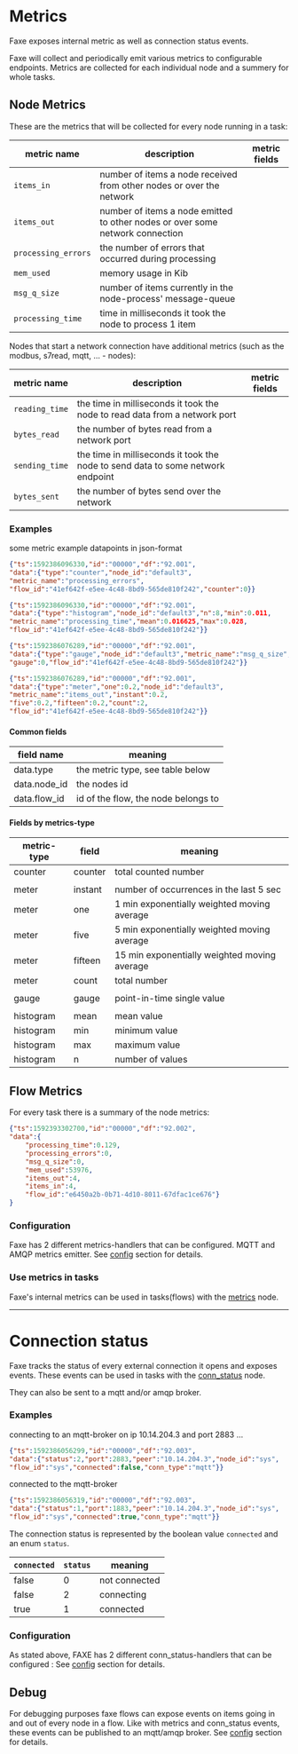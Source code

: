 # Metrics

Faxe exposes internal metric as well as connection status events.

Faxe will collect and periodically emit various metrics to configurable endpoints.
Metrics are collected for each individual node and a summery for whole tasks.

## Node Metrics

These are the metrics that will be collected for every node running in a task:

metric name | description | metric fields
------------|-------------|---------------
`items_in`    | number of items a node received from other nodes or over the network | 
`items_out`   | number of items a node emitted to other nodes or over some network connection
`processing_errors`| the number of errors that occurred during processing |
`mem_used`    | memory usage in Kib |
`msg_q_size`  | number of items currently in the node-process' message-queue |
`processing_time`| time in milliseconds it took the node to process 1 item|

Nodes that start a network connection have additional metrics 
(such as the modbus, s7read, mqtt, ... - nodes): 

metric name | description | metric fields
------------|-------------|---------------
`reading_time`|the time in milliseconds it took the node to read data from a network port|
`bytes_read`  |the number of bytes read from a network port |
`sending_time`|the time in milliseconds it took the node to send data to some network endpoint|
`bytes_sent`  |the number of bytes send over the network
 

### Examples

some metric example datapoints in json-format
```json
{"ts":1592386096330,"id":"00000","df":"92.001",
"data":{"type":"counter","node_id":"default3",
"metric_name":"processing_errors",
"flow_id":"41ef642f-e5ee-4c48-8bd9-565de810f242","counter":0}}
```

```json
{"ts":1592386096330,"id":"00000","df":"92.001",
"data":{"type":"histogram","node_id":"default3","n":8,"min":0.011,
"metric_name":"processing_time","mean":0.016625,"max":0.028,
"flow_id":"41ef642f-e5ee-4c48-8bd9-565de810f242"}}
```

```json
{"ts":1592386076289,"id":"00000","df":"92.001",
"data":{"type":"gauge","node_id":"default3","metric_name":"msg_q_size",
"gauge":0,"flow_id":"41ef642f-e5ee-4c48-8bd9-565de810f242"}}
```

```json
{"ts":1592386076289,"id":"00000","df":"92.001",
"data":{"type":"meter","one":0.2,"node_id":"default3",
"metric_name":"items_out","instant":0.2,
"five":0.2,"fifteen":0.2,"count":2,
"flow_id":"41ef642f-e5ee-4c48-8bd9-565de810f242"}}

```

#### Common fields

field name| meaning
----------|---------
data.type | the metric type, see table below
data.node_id| the nodes id
data.flow_id| id of the flow, the node belongs to 

#### Fields by metrics-type

metric-type | field | meaning
------------|-------|---------
counter     |counter| total counted number
            |        |
meter       |instant| number of occurrences in the last 5 sec
meter       |one| 1 min exponentially weighted moving average 
meter       |five| 5 min exponentially weighted moving average 
meter       |fifteen| 15 min exponentially weighted moving average 
meter       |count| total number
            |       |
gauge       |gauge| point-in-time single value
            |       |
histogram   | mean  | mean value
histogram   | min  | minimum value
histogram   | max  | maximum value
histogram   | n  | number of values
  
## Flow Metrics

For every task there is a summary of the node metrics:

```json
{"ts":1592393302700,"id":"00000","df":"92.002",
"data":{
    "processing_time":0.129,
    "processing_errors":0,
    "msg_q_size":0,
    "mem_used":53976,
    "items_out":4,
    "items_in":4,
    "flow_id":"e6450a2b-0b71-4d10-8011-67dfac1ce676"}
}
```
            
### Configuration

Faxe has 2 different metrics-handlers that can be configured.
MQTT and AMQP metrics emitter. See [config](configuration.md) section for details.

### Use metrics in tasks

Faxe's internal metrics can be used in tasks(flows) with the [metrics](nodes/metrics.md) node.

---------------------------------------
# Connection status

Faxe tracks the status of every external connection it opens and exposes events.
These events can be used in tasks with the [conn_status](nodes/conn_status.md) node.

They can also be sent to a mqtt and/or amqp broker. 
 
### Examples

connecting to an mqtt-broker on ip 10.14.204.3 and port 2883 ...
```json
{"ts":1592386056299,"id":"00000","df":"92.003",
"data":{"status":2,"port":2883,"peer":"10.14.204.3","node_id":"sys",
"flow_id":"sys","connected":false,"conn_type":"mqtt"}}
```

connected to the mqtt-broker 
```json
{"ts":1592386056319,"id":"00000","df":"92.003",
"data":{"status":1,"port":1883,"peer":"10.14.204.3","node_id":"sys",
"flow_id":"sys","connected":true,"conn_type":"mqtt"}}
```



The connection status is represented by the boolean value `connected` and an enum `status`.


`connected` | `status` | meaning
----------|--------|-------------
false     | 0      | not connected
false     | 2      | connecting
true      | 1      | connected
 
### Configuration

As stated above, FAXE has 2 different conn_status-handlers that can be configured :
See [config](configuration.md) section for details.


## Debug 

For debugging purposes faxe flows can expose events on items going in and out of every node in a flow.
Like with metrics and conn_status events, these events can be published to an mqtt/amqp broker. 
See [config](configuration.md) section for details.